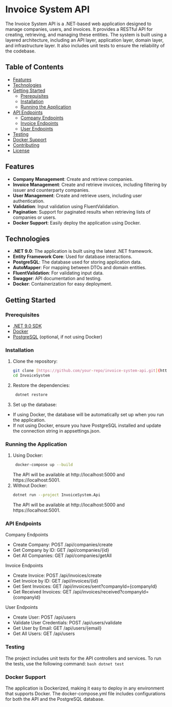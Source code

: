 # Invoice System API

The Invoice System API is a .NET-based web application designed to manage companies, users, and invoices. It provides a RESTful API for creating, retrieving, and managing these entities. The system is built using a layered architecture, including an API layer, application layer, domain layer, and infrastructure layer. It also includes unit tests to ensure the reliability of the codebase.

## Table of Contents

- [Features](#features)
- [Technologies](#technologies)
- [Getting Started](#getting-started)
  - [Prerequisites](#prerequisites)
  - [Installation](#installation)
  - [Running the Application](#running-the-application)
- [API Endpoints](#api-endpoints)
  - [Company Endpoints](#company-endpoints)
  - [Invoice Endpoints](#invoice-endpoints)
  - [User Endpoints](#user-endpoints)
- [Testing](#testing)
- [Docker Support](#docker-support)
- [Contributing](#contributing)
- [License](#license)

## Features

- **Company Management**: Create and retrieve companies.
- **Invoice Management**: Create and retrieve invoices, including filtering by issuer and counterparty companies.
- **User Management**: Create and retrieve users, including user authentication.
- **Validation**: Input validation using FluentValidation.
- **Pagination**: Support for paginated results when retrieving lists of companies or users.
- **Docker Support**: Easily deploy the application using Docker.

## Technologies

- **.NET 9.0**: The application is built using the latest .NET framework.
- **Entity Framework Core**: Used for database interactions.
- **PostgreSQL**: The database used for storing application data.
- **AutoMapper**: For mapping between DTOs and domain entities.
- **FluentValidation**: For validating input data.
- **Swagger**: API documentation and testing.
- **Docker**: Containerization for easy deployment.

## Getting Started

### Prerequisites

- [.NET 9.0 SDK](https://dotnet.microsoft.com/download/dotnet/9.0)
- [Docker](https://www.docker.com/get-started)
- [PostgreSQL](https://www.postgresql.org/download/) (optional, if not using Docker)

### Installation

1. Clone the repository:
   ```bash
   git clone [https://github.com/your-repo/invoice-system-api.git](https://github.com/valthial/InvoiceSystem.git)
   cd InvoiceSystem
2. Restore the dependencies:
   ```bash
    dotnet restore
   ```
3. Set up the database:
  - If using Docker, the database will be automatically set up when you run the application.
  - If not using Docker, ensure you have PostgreSQL installed and update the connection string in appsettings.json.

### Running the Application
1. Using Docker:
   ```bash
    docker-compose up --build
   ```
   The API will be available at http://localhost:5000 and https://localhost:5001.
2. Without Docker:
   ```bash
   dotnet run --project InvoiceSystem.Api
   ```
   The API will be available at http://localhost:5000 and https://localhost:5001.
### API Endpoints
Company Endpoints

  - Create Company: POST /api/companies/create
  - Get Company by ID: GET /api/companies/{id}
  - Get All Companies: GET /api/companies/getAll

Invoice Endpoints

  - Create Invoice: POST /api/invoices/create
  - Get Invoice by ID: GET /api/invoices/{id}
  - Get Sent Invoices: GET /api/invoices/sent?companyId={companyId}
  - Get Received Invoices: GET /api/invoices/received?companyId={companyId}

User Endpoints

  - Create User: POST /api/users
  - Validate User Credentials: POST /api/users/validate
  - Get User by Email: GET /api/users/{email}
  - Get All Users: GET /api/users

### Testing
  The project includes unit tests for the API controllers and services. To run the tests, use the following command:
    ```bash
    dotnet test
    ```
### Docker Support
The application is Dockerized, making it easy to deploy in any environment that supports Docker. The docker-compose.yml file includes configurations for both the API and the PostgreSQL database.

 
